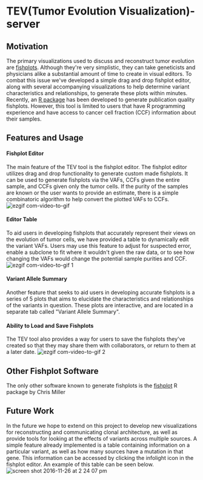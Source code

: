 # TEV(Tumor Evolution Visualization)-server

## Motivation
The primary visualizations used to discuss and reconstruct tumor evolution are [fishplots](http://www.nature.com/nature/journal/v481/n7382/fig_tab/nature10738_F2.html). Although they're very simplistic, they can take geneticists and physicians alike a substantial amount of time to create in visual editors. To combat this issue we've developed a simple drag and drop fishplot editor, along with several accompanying visualizations to help determine variant characteristics and relationships, to generate these plots within minutes. Recently, an [R package](https://github.com/chrisamiller/fishplot) has been developed to generate publication quality fishplots. However, this tool is limited to users that have R programming experience and have access to cancer cell fraction (CCF) information about their samples.

## Features and Usage
#### Fishplot Editor
The main feature of the TEV tool is the fishplot editor. The fishplot editor utilizes drag and drop functionality to generate custom made fishplots. It can be used to generate fishplots via the VAFs, CCFs given the entire sample, and CCFs given only the tumor cells. If the purity of the samples are known or the user wants to provide an estimate, there is a simple combinatoric algorithm to help convert the plotted VAFs to CCFs.
![ezgif com-video-to-gif](https://cloud.githubusercontent.com/assets/12614369/20637126/b4ddf410-b34a-11e6-8efa-0381ed59b889.gif)

#### Editor Table
To aid users in developing fishplots that accurately represent their views on the evolution of tumor cells, we have provided a table to dynamically edit the variant VAFs. Users may use this feature to adjust for suspected error, enable a subclone to fit where it wouldn't given the raw data, or to see how changing the VAFs would change the potential sample purities and CCF.
![ezgif com-video-to-gif 1](https://cloud.githubusercontent.com/assets/12614369/20638368/a536a240-b373-11e6-84b0-38de2f6f2aea.gif)

#### Variant Allele Summary
Another feature that seeks to aid users in developing accurate fishplots is a series of 5 plots that aims to elucidate the characteristics and relationships of the variants in question. These plots are interactive, and are located in a separate tab called "Variant Allele Summary".

#### Ability to Load and Save Fishplots
The TEV tool also provides a way for users to save the fishplots they've created so that they may share them with collaborators, or return to them at a later date.
![ezgif com-video-to-gif 2](https://cloud.githubusercontent.com/assets/12614369/20642617/58015286-b3e1-11e6-941d-26588c5cc475.gif)

## Other Fishplot Software
The only other software known to generate fishplots is the [fishplot](https://github.com/chrisamiller/fishplot) R package by Chris Miller

## Future Work
In the future we hope to extend on this project to develop new visualizations for reconstructing and communicating clonal architecture, as well as provide tools for looking at the effects of variants across multiple sources. A simple feature already implemented is a table containing information on a particular variant, as well as how many sources have a mutation in that gene. This information can be accessed by clicking the infolight icon in the fishplot editor. An example of this table can be seen below.
![screen shot 2016-11-26 at 2 24 07 pm](https://cloud.githubusercontent.com/assets/12614369/20642712/5ed4a024-b3e4-11e6-8655-fef637e66aaf.png)
